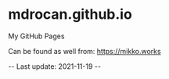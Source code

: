 # mdrocan.github.io

My GitHub Pages

Can be found as well from: <https://mikko.works>

-- Last update: 2021-11-19 --
